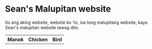 <!DOCTYPE html>
<html>
  <head>
    <title>ISANG ARAW NA LANG PASKO NA SA PANAGINIP KO KASI MAY COMPRE PA</title>
  </head>
  <body>
    <h1>Sean's Malupitan website</h1>
    <p>Ito ang aking website, website ko 'to, isa tong malupitang website, kaya Sean's malupitan website tawag dito.</p>
    <table>
      <tr>
        <th>Manok</th>
        <th>Chicken</th>
        <th>Bird</th>
      </tr>
    </table>
  </body>
</html>
